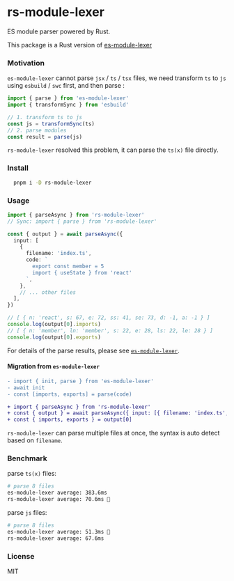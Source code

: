 # rs-module-lexer

ES module parser powered by Rust.

This package is a Rust version of [es-module-lexer](https://github.com/guybedford/es-module-lexer)

### Motivation

`es-module-lexer` cannot parse `jsx` / `ts` / `tsx` files, we need transform `ts` to `js` using `esbuild` / `swc` first, and then parse :

```ts
import { parse } from 'es-module-lexer'
import { transformSync } from 'esbuild'

// 1. transform ts to js
const js = transformSync(ts)
// 2. parse modules
const result = parse(js)
```

`rs-module-lexer` resolved this problem, it can parse the `ts(x)` file directly.

### Install

```bash
  pnpm i -D rs-module-lexer
```

### Usage

```ts
import { parseAsync } from 'rs-module-lexer'
// Sync: import { parse } from 'rs-module-lexer'

const { output } = await parseAsync({
  input: [
    {
      filename: 'index.ts',
      code: `
        export const member = 5
        import { useState } from 'react'
      `,
    },
    // ... other files
  ],
})

// [ { n: 'react', s: 67, e: 72, ss: 41, se: 73, d: -1, a: -1 } ]
console.log(output[0].imports)
// [ { n: 'member', ln: 'member', s: 22, e: 28, ls: 22, le: 28 } ]
console.log(output[0].exports)
```

For details of the parse results, please see [`es-module-lexer`](https://github.com/guybedford/es-module-lexer).

#### Migration from `es-module-lexer`

```diff
- import { init, parse } from 'es-module-lexer'
- await init
- const [imports, exports] = parse(code)

+ import { parseAsync } from 'rs-module-lexer'
+ const { output } = await parseAsync({ input: [{ filename: 'index.ts', code }] })
+ const { imports, exports } = output[0]
```

`rs-module-lexer` can parse multiple files at once, the syntax is auto detect based on `filename`.

### Benchmark

parse `ts(x)` files:

```bash
# parse 8 files 
es-module-lexer average: 383.6ms
rs-module-lexer average: 70.6ms 🎉
```

parse `js` files:

```bash
# parse 8 files 
es-module-lexer average: 51.3ms 🎉
rs-module-lexer average: 67.6ms
```

### License

MIT
